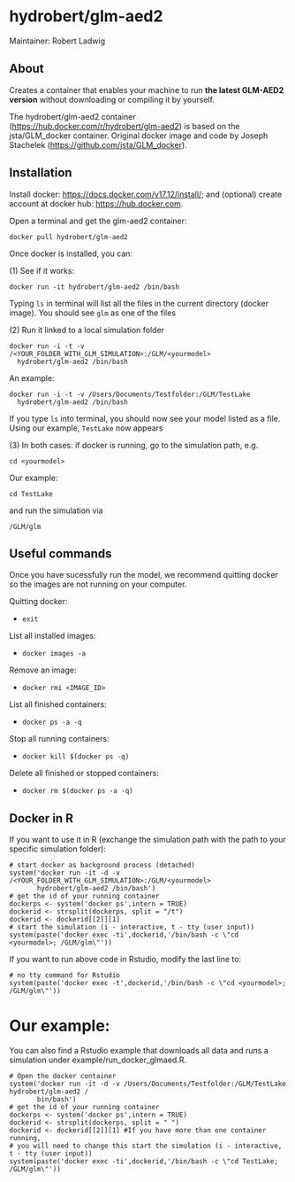 # hydrobert/glm-aed2
Maintainer: Robert Ladwig


## About

Creates a container that enables your machine to run **the latest GLM-AED2 version** without downloading or compiling it by yourself. 

The hydrobert/glm-aed2 container (https://hub.docker.com/r/hydrobert/glm-aed2) is based on the jsta/GLM_docker container. Original docker image and code by Joseph Stachelek (https://github.com/jsta/GLM_docker).

## Installation

Install docker: https://docs.docker.com/v17.12/install/; and (optional) create account at docker hub: https://hub.docker.com.

Open a terminal and get the glm-aed2 container: 
```{r, eval = FALSE}
docker pull hydrobert/glm-aed2 
```

Once docker is installed, you can:

(1) See if it works:
```{r, eval = FALSE}
docker run -it hydrobert/glm-aed2 /bin/bash
```
Typing `ls` in terminal will list all the files in the current directory (docker image). You should see `glm` as one of the files

(2) Run it linked to a local simulation folder
```{r, eval = FALSE}
docker run -i -t -v /<YOUR_FOLDER_WITH_GLM_SIMULATION>:/GLM/<yourmodel> 
  hydrobert/glm-aed2 /bin/bash
```

An example:
```{r, eval = FALSE}
docker run -i -t -v /Users/Documents/Testfolder:/GLM/TestLake 
  hydrobert/glm-aed2 /bin/bash
```
If you type `ls` into terminal, you should now see your model listed as a file. Using our example, `TestLake` now appears

(3) In both cases: if docker is running, go to the simulation path, e.g. 
```{r, eval = FALSE}
cd <yourmodel>
```
Our example:
```{r, eval = FALSE}
cd TestLake
```

and run the simulation via 
```{r, eval = FALSE}
/GLM/glm
```


## Useful commands
Once you have sucessfully run the model, we recommend quitting docker so the images are not running on your computer. 

Quitting docker:

* `exit`

List all installed images:

* `docker images -a`

Remove an image:

* `docker rmi <IMAGE_ID>`

List all finished containers:

* `docker ps -a -q`

Stop all running containers:

* `docker kill $(docker ps -q)`

Delete all finished or stopped containers:

* `docker rm $(docker ps -a -q)`


## Docker in R
If you want to use it in R (exchange the simulation path with the path to your specific simulation folder):
```{r, eval = FALSE}
# start docker as background process (detached)
system('docker run -it -d -v /<YOUR_FOLDER_WITH_GLM_SIMULATION>:/GLM/<yourmodel> 
       hydrobert/glm-aed2 /bin/bash')
# get the id of your running container
dockerps <- system('docker ps',intern = TRUE)
dockerid <- strsplit(dockerps, split = "/t")
dockerid <- dockerid[[2]][1]
# start the simulation (i - interactive, t - tty (user input))
system(paste('docker exec -ti',dockerid,'/bin/bash -c \"cd <yourmodel>; /GLM/glm\"'))
```

If you want to run above code in Rstudio, modify the last line to:
```{r, eval = FALSE}
# no tty command for Rstudio
system(paste('docker exec -t',dockerid,'/bin/bash -c \"cd <yourmodel>; /GLM/glm\"'))
```

# Our example:
You can also find a Rstudio example that downloads all data and runs a simulation under example/run_docker_glmaed.R.
```{r, eval = FALSE}
# Open the docker container
system('docker run -it -d -v /Users/Documents/Testfolder:/GLM/TestLake hydrobert/glm-aed2 /
       bin/bash')
# get the id of your running container
dockerps <- system('docker ps',intern = TRUE)
dockerid <- strsplit(dockerps, split = " ")
dockerid <- dockerid[[2]][1] #If you have more than one container running, 
# you will need to change this start the simulation (i - interactive, t - tty (user input))
system(paste('docker exec -ti',dockerid,'/bin/bash -c \"cd TestLake; /GLM/glm\"'))
```
